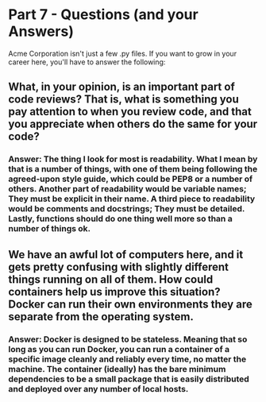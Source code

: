 # Part 7 - Questions (and your Answers)

Acme Corporation isn't just a few .py files. If you want to grow in your career here, you'll have to answer the following:

## What, in your opinion, is an important part of code reviews? That is, what is something you pay attention to when you review code, and that you appreciate when others do the same for your code?


### Answer: The thing I look for most is readability. What I mean by that is a number of things, with one of them being following the agreed-upon style guide, which could be PEP8 or a number of others. Another part of readability would be variable names; They must be explicit in their name. A third piece to readability would be comments and docstrings; They must be detailed. Lastly, functions should do one thing well more so than a number of things ok. 


## We have an awful lot of computers here, and it gets pretty confusing with slightly different things running on all of them. How could containers help us improve this situation? Docker can run their own environments they are separate from the operating system.

### Answer: Docker is designed to be stateless. Meaning that so long as you can run Docker, you can run a container of a specific image cleanly and reliably every time, no matter the machine. The container (ideally) has the bare minimum dependencies to be a small package that is easily distributed and deployed over any number of local hosts.